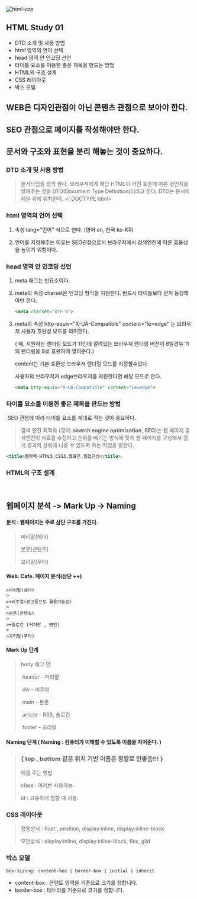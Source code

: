 ![html-css](https://user-images.githubusercontent.com/31315644/64251759-3252cb00-cf54-11e9-88f9-922505f9789e.jpeg)



## HTML Study 01

- DTD 소개 및 사용 방법
- html 영역의 언어 선택
- head 영역 안 인코딩 선언
- 타이틀 요소를 이용한 좋은 제목을 만드는 방법
- HTML의 구조 설계 
- CSS 레이아웃
- 박스 모델



## WEB은 디자인관점이 아닌 콘텐츠 관점으로 보아야 한다.

## SEO 관점으로 페이지를 작성해야만 한다.

## 문서와 구조와 표현을 분리 해놓는 것이 중요하다.



### DTD 소개 및 사용 방법

> 문서타입을 정의 한다. 브라우져에게 해당 HTML이 어떤 표준에 따른 것인지를 알려주는 것을 DTD(Document Type Definition)이라고 한다.
> DTD는 문서의 제일 위에 위치한다. <! DOCTYPE html>



### html 영역의 언어 선택

1. 속성 lang="언어" 식으로 한다. (영어 en, 한국 ko-KR)

2. 언어를 지정해주는 이유는 SEO관점으로서 브라우저에서 검색엔진에 따른 효율성을 높이기 위함이다.

   

### head 영역 안 인코딩 선언

1. meta 태그는 빈요소이다.

2. meta의 속성 charset은 인코딩 형식을 지원한다. 반드시 타이틀보다 먼저 등장해야만 한다.

   ~~~html
   <meta charset="UTF-8">
   ~~~

3. meta의 속성 http-equiv="X-UA-Compatible" content="ie=edge" 는 브라우저 사용자 호환성 모드를 의미한다.

   ( 예, 지원하는 렌더링 모드가 11인데 깔려있는 브라우저 렌더링 버전이 8일경우 11의 렌더링을 8로 호환하여 열어준다.)

   content는 기본 호환성 브라우저 렌더링 모드를 지정할수있다.

   사용자의 브라우저가 edge브라우저를 지원한다면 해당 모드로 연다.

   ~~~html
   <meta http-equiv="X-UA-Compatible" content="ie=edge">
   ~~~

   

   

### 타이틀 요소를 이용한 좋은 제목을 만드는 방법

​	SEO 관점에 따라 타이틀 요소를 제대로 적는 것이 중요하다. 

>  검색 엔진 최적화 (영어: **search engine optimization**, **SEO**)는 웹 페이지 검색엔진이 자료를 수집하고 순위를 매기는 방식에 맞게 웹 페이지를 구성해서 검색 결과의 상위에 나올 수 있도록 하는 작업을 말한다.

```html
<title>웹카페-HTML5,CSS3,웹표준,웹접근성</title>
```

### 



### HTML의 구조 설계 

​	

## 웹페이지 분석 -> Mark Up -> Naming

#### 분석 : 웹페이지는 주로 삼단 구조를 가진다.

> 머리말(헤더)
>
> 본문(콘텐츠)
>
> 꼬리말(푸터)



#### Web. Cafe. 페이지 분석(삼단 ++)

	>머리말(헤더)
	>
	>+비주얼(광고등으로 활용가능성)
	>
	>본문(콘텐츠)
	>
	>+슬로건 (커피잔 , 명언)
	>
	>꼬리말(푸터)



#### Mark Up 단계

> body 태그 안
>
> ​	header - 머리말
>
> ​	div - 비주얼
>
> ​	main - 본문
>
> ​	article - RSS, 슬로건
>
> ​	footer - 꼬리말 



#### Naming 단계 ( Naming : 컴퓨터가 이해할 수 있도록 이름을 지어준다. )

> ### { top , bottom 같은 위치 기반 이름은 정말로 안좋음!!! }
>
> 이름 주는 방법 
>
> class : 여러번 사용가능. 
>
> id : 고유하게 정할 때 사용.



### CSS 레이아웃

> 정통방식 : float , position, display:inline, display:inline-block
>
> 모던방식 : display:inline, display:inline-block, flex, glid

### 박스 모델

~~~ 
box-sizing: content-box | border-box | initial | inherit
~~~

- content-box : 콘텐트 영역을 기준으로 크기를 정합니다.
- border-box : 테두리를 기준으로 크기를 정합니다.